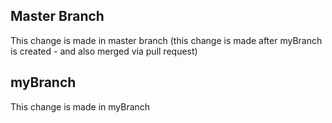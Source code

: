 ## Master Branch
This change is made in master branch (this change is made after myBranch is created - and also merged via pull request)


## myBranch
This change is made in myBranch


